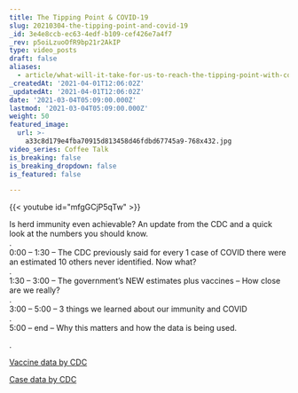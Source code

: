 ```yaml
---
title: The Tipping Point & COVID-19
slug: 20210304-the-tipping-point-and-covid-19
_id: 3e4e8ccb-ec63-4edf-b109-cef426e7a4f7
_rev: p5oiLzuoOfR9bp21r2AkIP
type: video_posts
draft: false
aliases:
  - article/what-will-it-take-for-us-to-reach-the-tipping-point-with-covid-19/
_createdAt: '2021-04-01T12:06:02Z'
_updatedAt: '2021-04-01T12:06:02Z'
date: '2021-03-04T05:09:00.000Z'
lastmod: '2021-03-04T05:09:00.000Z'
weight: 50
featured_image:
  url: >-
    a33c8d179e4fba70915d813458d46fdbd67745a9-768x432.jpg
video_series: Coffee Talk
is_breaking: false
is_breaking_dropdown: false
is_featured: false

---
```

{{< youtube id="mfgGCjP5qTw" >}}

Is herd immunity even achievable? An update from the CDC and a quick look at the numbers you should know.  
.  
0:00 – 1:30 – The CDC previously said for every 1 case of COVID there were an estimated 10 others never identified. Now what?  
.  
1:30 – 3:00 – The government’s NEW estimates plus vaccines – How close are we really?  
.  
3:00 – 5:00 – 3 things we learned about our immunity and COVID  
.  
5:00 – end – Why this matters and how the data is being used.

.

[Vaccine data by CDC](https://covid.cdc.gov/covid-data-tracker/#vaccinations)

[Case data by CDC](https://www.cdc.gov/coronavirus/2019-ncov/cases-updates/burden.html)